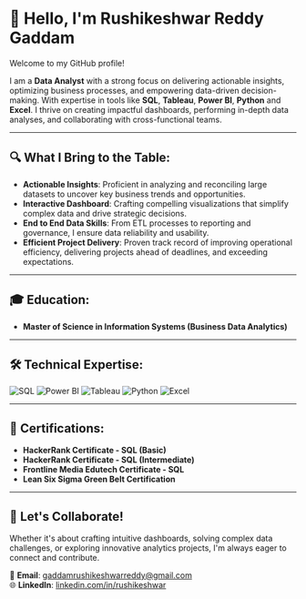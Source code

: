 # 👋 Hello, I'm Rushikeshwar Reddy Gaddam

Welcome to my GitHub profile!

I am a **Data Analyst** with a strong focus on delivering actionable insights, optimizing business processes, and empowering data-driven decision-making. With expertise in tools like **SQL**, **Tableau**, **Power BI**, **Python** and **Excel**. I thrive on creating impactful dashboards, performing in-depth data analyses, and collaborating with cross-functional teams.

---

## 🔍 What I Bring to the Table:
- **Actionable Insights**: Proficient in analyzing and reconciling large datasets to uncover key business trends and opportunities.
- **Interactive Dashboard**: Crafting compelling visualizations that simplify complex data and drive strategic decisions.
- **End to End Data Skills**: From ETL processes to reporting and governance, I ensure data reliability and usability.
- **Efficient Project Delivery**: Proven track record of improving operational efficiency, delivering projects ahead of deadlines, and exceeding expectations.

---

## 🎓 Education:
- **Master of Science in Information Systems (Business Data Analytics)**  
  
---

## 🛠️ Technical Expertise:
![SQL](https://img.shields.io/badge/-SQL-blue?style=flat-square&logo=sql&logoColor=white)
![Power BI](https://img.shields.io/badge/-Power%20BI-yellow?style=flat-square&logo=powerbi&logoColor=white)
![Tableau](https://img.shields.io/badge/-Tableau-orange?style=flat-square&logo=tableau&logoColor=white)
![Python](https://img.shields.io/badge/-Python-black?style=flat-square&logo=python&logoColor=white)
![Excel](https://img.shields.io/badge/-Excel-green?style=flat-square&logo=microsoftexcel&logoColor=white)

---

## 📜 Certifications:
- **HackerRank Certificate - SQL (Basic)**
- **HackerRank Certificate - SQL (Intermediate)**
- **Frontline Media Edutech Certificate - SQL**
- **Lean Six Sigma Green Belt Certification**

---

## 🌟 Let's Collaborate!
Whether it's about crafting intuitive dashboards, solving complex data challenges, or exploring innovative analytics projects, I'm always eager to connect and contribute.

📧 **Email**: gaddamrushikeshwarreddy@gmail.com  
🌐 **LinkedIn**: [linkedin.com/in/rushikeshwar](https://www.linkedin.com/in/rushikeshwar-reddy-gaddam/)
